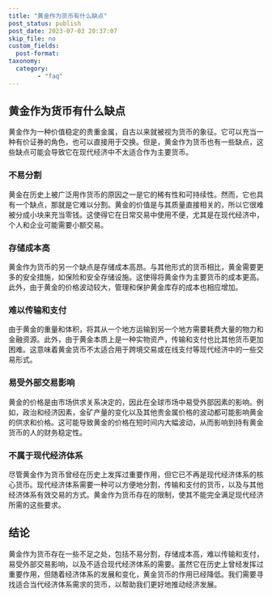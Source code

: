 ```yaml
---
title: "黄金作为货币有什么缺点"
post_status: publish
post_date: 2023-07-03 20:37:07
skip_file: no
custom_fields: 
  post-format: 
taxonomy:
  category:
        - "faq"
---
```


## 黄金作为货币有什么缺点

黄金作为一种价值稳定的贵重金属，自古以来就被视为货币的象征。它可以充当一种有价证券的角色，也可以直接用于交换。但是，黄金作为货币也有一些缺点，这些缺点可能会导致它在现代经济中不太适合作为主要货币。

### 不易分割

黄金在历史上被广泛用作货币的原因之一是它的稀有性和可持续性。然而，它也具有一个缺点，那就是它难以分割。黄金的价值是与其质量直接相关的，所以它很难被分成小块来充当零钱。这使得它在日常交易中使用不便，尤其是在现代经济中，个人和企业可能需要小额交易。

### 存储成本高

黄金作为货币的另一个缺点是存储成本高昂。与其他形式的货币相比，黄金需要更多的安全措施，如保险和安全存储设施。这使得将黄金作为主要货币的成本更高。此外，由于黄金的价格波动较大，管理和保护黄金库存的成本也相应增加。

### 难以传输和支付

由于黄金的重量和体积，将其从一个地方运输到另一个地方需要耗费大量的物力和金融资源。此外，由于黄金本质上是一种实物资产，传输和支付也比其他货币更加困难。这意味着黄金货币不太适合用于跨境交易或在线支付等现代经济中的一些交易形式。

### 易受外部交易影响

黄金的价格是由市场供求关系决定的，因此在全球市场中易受外部因素的影响。例如，政治和经济因素，金矿产量的变化以及其他贵金属价格的波动都可能影响黄金的供求和价格。这可能导致黄金的价格在短时间内大幅波动，从而影响到持有黄金货币的人的财务稳定性。

### 不属于现代经济体系

尽管黄金作为货币曾经在历史上发挥过重要作用，但它已不再是现代经济体系的核心货币。现代经济体系需要一种可以方便地分割，传输和支付的货币，以及与其他经济体系有效交易的方式。黄金作为货币存在的限制，使其不能完全满足现代经济所需的这些要求。

## 结论

黄金作为货币存在一些不足之处，包括不易分割，存储成本高，难以传输和支付，易受外部交易影响，以及不适合现代经济体系的需要。虽然它在历史上曾经发挥过重要作用，但随着经济体系的发展和变化，黄金货币的作用已经降低。我们需要寻找适合当代经济体系需求的货币，以帮助我们更好地推动经济发展。
